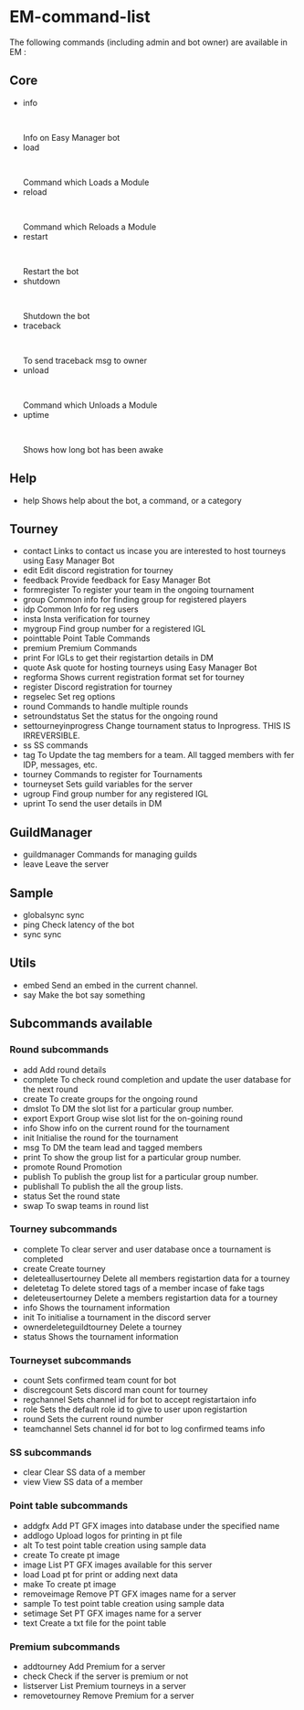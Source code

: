 # EM-command-list

The following commands (including admin and bot owner) are available in EM :

## Core

* info<pre>          </pre>Info on Easy Manager bot  
* load<pre>          </pre>Command which Loads a Module  
* reload<pre>        </pre>Command which Reloads a Module  
* restart<pre>       </pre>Restart the bot  
* shutdown<pre>      </pre>Shutdown the bot  
* traceback<pre>     </pre>To send traceback msg to owner  
* unload<pre>        </pre>Command which Unloads a Module  
* uptime<pre>        </pre>Shows how long bot has been awake  

## Help

* help          Shows help about the bot, a command, or a category  

## Tourney

* contact           Links to contact us incase you are interested to host tourneys using Easy Manager Bot  
* edit              Edit discord registration for tourney  
* feedback          Provide feedback for Easy Manager Bot  
* formregister      To register your team in the ongoing tournament  
* group             Common info for finding group for registered players  
* idp               Common Info for reg users  
* insta             Insta verification for tourney  
* mygroup           Find group number for a registered IGL  
* pointtable        Point Table Commands  
* premium           Premium Commands  
* print             For IGLs to get their registartion details in DM  
* quote             Ask quote for hosting tourneys using Easy Manager Bot  
* regforma          Shows current registration format set for tourney  
* register          Discord registration for tourney  
* regselec          Set reg options  
* round             Commands to handle multiple rounds  
* setroundstatus    Set the status for the ongoing round  
* settourneyinprogress  Change tournament status to Inprogress. THIS IS IRREVERSIBLE.  
* ss                SS commands  
* tag               To Update the tag members for a team. All tagged members with fer IDP, messages, etc.  
* tourney           Commands to register for Tournaments  
* tourneyset        Sets guild variables for the server  
* ugroup            Find group number for any registered IGL  
* uprint            To send the user details in DM  

## GuildManager

* guildmanager     Commands for managing guilds  
* leave            Leave the server  

## Sample

* globalsync       sync  
* ping             Check latency of the bot  
* sync             sync  

## Utils

* embed           Send an embed in the current channel.  
* say             Make the bot say something  


## Subcommands available

### Round subcommands

* add           Add round details  
* complete      To check round completion and update the user database for the next round  
* create        To create groups for the ongoing round  
* dmslot        To DM the slot list for a particular group number.  
* export        Export Group wise slot list for the on-goining round  
* info          Show info on the current round for the tournament  
* init          Initialise the round for the tournament  
* msg           To DM the team lead and tagged members  
* print         To show the group list for a particular group number.  
* promote       Round Promotion  
* publish       To publish the group list for a particular group number.  
* publishall    To publish the all the group lists.  
* status        Set the round state  
* swap          To swap teams in round list  


### Tourney subcommands

* complete      To clear server and user database once a tournament is completed  
* create        Create tourney  
* deleteallusertourney    Delete all members registartion data for a tourney  
* deletetag     To delete stored tags of a member incase of fake tags  
* deleteusertourney       Delete a members registartion data for a tourney  
* info          Shows the tournament information  
* init          To initialise a tournament in the discord server  
* ownerdeleteguildtourney  Delete a tourney  
* status        Shows the tournament information  

### Tourneyset subcommands

* count         Sets confirmed team count for bot  
* discregcount  Sets discord man count for tourney  
* regchannel    Sets channel id for bot to accept registartaion info  
* role          Sets the default role id to give to user upon registartion  
* round         Sets the current round number  
* teamchannel   Sets channel id for bot to log confirmed teams info  

### SS subcommands

* clear    Clear SS data of a member  
* view     View SS data of a member  

### Point table subcommands

* addgfx        Add PT GFX images into database under the specified name  
* addlogo       Upload logos for printing in pt file  
* alt           To test point table creation using sample data  
* create        To create pt image  
* image         List PT GFX images available for this server  
* load          Load pt for print or adding next data  
* make          To create pt image  
* removeimage   Remove PT GFX images name for a server  
* sample        To test point table creation using sample data  
* setimage      Set PT GFX images name for a server  
* text          Create a txt file for the point table  

### Premium subcommands

* addtourney    Add Premium for a server  
* check         Check if the server is premium or not  
* listserver    List Premium tourneys in a server  
* removetourney Remove Premium for a server  

